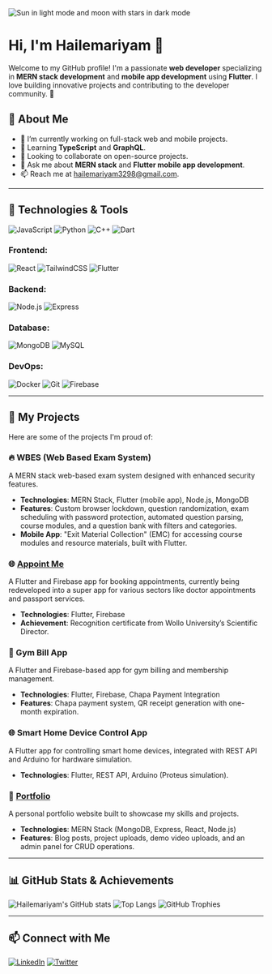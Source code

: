 <picture>
<!--   <source media="(prefers-color-scheme: dark)" srcset="https://user-images.githubusercontent.com/25423296/163456776-7f95b81a-f1ed-45f7-b7ab-8fa810d529fa.png">
  <source media="(prefers-color-scheme: light)" srcset="https://user-images.githubusercontent.com/25423296/163456779-a8556205-d0a5-45e2-ac17-42d089e3c3f8.png"> -->
  <img alt="Sun in light mode and moon with stars in dark mode" src="https://user-images.githubusercontent.com/25423296/163456779-a8556205-d0a5-45e2-ac17-42d089e3c3f8.png">
</picture>

# Hi, I'm Hailemariyam 👋
Welcome to my GitHub profile! I'm a passionate **web developer** specializing in **MERN stack development** and **mobile app development** using **Flutter**. I love building innovative projects and contributing to the developer community. 🚀

## 🌟 About Me
- 🔭 I’m currently working on full-stack web and mobile projects.
- 🌱 Learning **TypeScript** and **GraphQL**.
- 👯 Looking to collaborate on open-source projects.
- 💬 Ask me about **MERN stack** and **Flutter mobile app development**.
- 📫 Reach me at [hailemariyam3298@gmail.com](mailto:hailemariyam3298@gmail.com).

---

## 🔧 Technologies & Tools

![JavaScript](https://img.shields.io/badge/-JavaScript-F7DF1E?style=flat-square&logo=javascript&logoColor=black)
![Python](https://img.shields.io/badge/-Python-3776AB?style=flat-square&logo=python&logoColor=white)
![C++](https://img.shields.io/badge/-C++-00599C?style=flat-square&logo=cplusplus&logoColor=white)
![Dart](https://img.shields.io/badge/-Dart-0175C2?style=flat-square&logo=dart&logoColor=white)

### Frontend:
![React](https://img.shields.io/badge/-React-61DAFB?style=flat-square&logo=react&logoColor=black)
![TailwindCSS](https://img.shields.io/badge/-TailwindCSS-06B6D4?style=flat-square&logo=tailwindcss&logoColor=white)
![Flutter](https://img.shields.io/badge/-Flutter-02569B?style=flat-square&logo=flutter&logoColor=white)

### Backend:
![Node.js](https://img.shields.io/badge/-Node.js-339933?style=flat-square&logo=nodedotjs&logoColor=white)
![Express](https://img.shields.io/badge/-Express-000000?style=flat-square&logo=express&logoColor=white)

### Database:
![MongoDB](https://img.shields.io/badge/-MongoDB-47A248?style=flat-square&logo=mongodb&logoColor=white)
![MySQL](https://img.shields.io/badge/-MySQL-4479A1?style=flat-square&logo=mysql&logoColor=white)

### DevOps:
![Docker](https://img.shields.io/badge/-Docker-2496ED?style=flat-square&logo=docker&logoColor=white)
![Git](https://img.shields.io/badge/-Git-F05032?style=flat-square&logo=git&logoColor=white)
![Firebase](https://img.shields.io/badge/-Firebase-FFCA28?style=flat-square&logo=firebase&logoColor=black)

---

## 🚀 My Projects
Here are some of the projects I'm proud of:

### 🔥 WBES (Web Based Exam System)
A MERN stack web-based exam system designed with enhanced security features.
- **Technologies**: MERN Stack, Flutter (mobile app), Node.js, MongoDB
- **Features**: Custom browser lockdown, question randomization, exam scheduling with password protection, automated question parsing, course modules, and a question bank with filters and categories.
- **Mobile App**: "Exit Material Collection" (EMC) for accessing course modules and resource materials, built with Flutter.

### 🌐 [Appoint Me](https://github.com/Hailemariyam/appoint-me)
A Flutter and Firebase app for booking appointments, currently being redeveloped into a super app for various sectors like doctor appointments and passport services.
- **Technologies**: Flutter, Firebase
- **Achievement**: Recognition certificate from Wollo University’s Scientific Director.

### 📱 Gym Bill App
A Flutter and Firebase-based app for gym billing and membership management.
- **Technologies**: Flutter, Firebase, Chapa Payment Integration
- **Features**: Chapa payment system, QR receipt generation with one-month expiration.

### 🌐 Smart Home Device Control App
A Flutter app for controlling smart home devices, integrated with REST API and Arduino for hardware simulation.
- **Technologies**: Flutter, REST API, Arduino (Proteus simulation).

### 🌟 [Portfolio](https://github.com/Hailemariyam/portfolio)
A personal portfolio website built to showcase my skills and projects.
- **Technologies**: MERN Stack (MongoDB, Express, React, Node.js)
- **Features**: Blog posts, project uploads, demo video uploads, and an admin panel for CRUD operations.

---

## 📊 GitHub Stats & Achievements
![Hailemariyam's GitHub stats](https://github-readme-stats.vercel.app/api?username=Hailemariyam&show_icons=true&theme=radical)
![Top Langs](https://github-readme-stats.vercel.app/api/top-langs/?username=Hailemariyam&layout=compact&theme=radical)
![GitHub Trophies](https://github-profile-trophy.vercel.app/?username=Hailemariyam&theme=darkhub)

---

## 📫 Connect with Me
[![LinkedIn](https://img.shields.io/badge/-LinkedIn-0077B5?style=flat-square&logo=LinkedIn&logoColor=white)](www.linkedin.com/in/hailemariyam-kebede-1b6066296)
[![Twitter](https://img.shields.io/badge/-Twitter-1DA1F2?style=flat-square&logo=Twitter&logoColor=white)](https://x.com/Hailemariy356)
